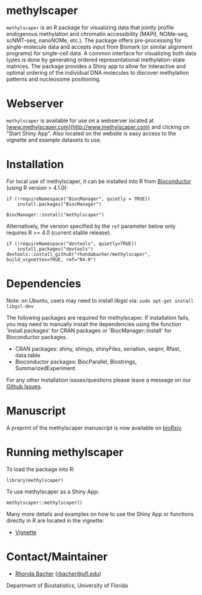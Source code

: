 # methylscaper

`methylscaper` is an R package for visualizing data that jointly profile endogenous methylation and chromatin accessibility (MAPit, NOMe-seq, scNMT-seq, nanoNOMe, etc.). The package offers pre-processing for single-molecule data and accepts input from Bismark (or similar alignment programs) for single-cell data. A common interface for visualizing both data types is done by generating ordered representational methylation-state matrices. The package provides a Shiny app to allow for interactive and optimal ordering of the individual DNA molecules to discover methylation patterns and nucleosome positioning.

# Webserver

`methylscaper` is available for use on a webserver located at [www.methylscaper.com](http://www.methylscaper.com) and clicking on "Start Shiny App". Also located on the website is easy access to the vignette and example datasets to use.

# Installation

For local use of methylscaper, it can be installed into R from [Bioconductor](http://bioconductor.org/packages/devel/bioc/html/methylscaper.html) (using R version > 4.1.0): 

```{r}
if (!requireNamespace("BiocManager", quietly = TRUE))
    install.packages("BiocManager")

BiocManager::install("methylscaper")
```

Alternatively, the version specified by the `ref` parameter below only requires R >= 4.0 (current stable release).

```{r}
if (!requireNamespace("devtools", quietly=TRUE))
    install.packages("devtools")
devtools::install_github("rhondabacher/methylscaper", build_vignettes=TRUE, ref="R4.0")
```

# Dependencies

Note: on Ubuntu, users may need to install libgsl via:
`sudo apt-get install libgsl-dev`

The following packages are required for methylscaper. If installation fails, you may need to manually install the dependencies using the function 'install.packages' for CRAN packages or 'BiocManager::install' for Bioconductor packages.

* CRAN packages: shiny, shinyjs, shinyFiles, seriation, seqinr, Rfast, data.table
* Bioconductor packages: BiocParallel, Biostrings, SummarizedExperiment


For any other installation issues/questions please leave a message on our [Github Issues](https://github.com/rhondabacher/methylscaper/issues).

# Manuscript

A preprint of the methylscaper manuscript is now available on [bioRxiv](https://www.biorxiv.org/content/10.1101/2020.11.13.382465v1).

# Running methylscaper

To load the package into R:

```{r}
library(methylscaper)
```

To use methylscaper as a Shiny App:
```{r}
methylscaper::methylscaper()
```

Many more details and examples on how to use the Shiny App or functions directly in R are located in the vignette:

* [Vignette](http://bioconductor.org/packages/devel/bioc/vignettes/methylscaper/inst/doc/methylScaper.html)


# Contact/Maintainer

* [Rhonda Bacher](https://www.rhondabacher.com) (rbacher@ufl.edu)

Department of Biostatistics, University of Florida
